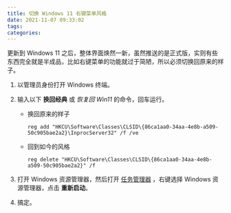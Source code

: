 ```yaml
---
title: 切换 Windows 11 右键菜单风格
date: 2021-11-07 09:33:02
tags:
categories:
---
```


更新到 Windows 11 之后，整体界面焕然一新，虽然推送的是正式版，实则有些东西完全就是半成品，比如右键菜单的功能就过于简陋，所以必须切换回原来的样子。

<!--more-->

1. 以管理员身份打开 Windows 终端。

2. 输入以下 **换回经典** 或 *恢复回 Win11* 的命令，回车运行。

    - 换回原来的样子

        ```
        reg add "HKCU\Software\Classes\CLSID\{86ca1aa0-34aa-4e8b-a509-50c905bae2a2}\InprocServer32" /f /ve
        ```

    - 回到如今的风格

        ```
        reg delete "HKCU\Software\Classes\CLSID\{86ca1aa0-34aa-4e8b-a509-50c905bae2a2}" /f
        ```

3. 打开 Windows 资源管理器，然后打开 [任务管理器](https://baike.baidu.com/item/windows%E4%BB%BB%E5%8A%A1%E7%AE%A1%E7%90%86%E5%99%A8/7857349#1_1) ，右键选择 Windows 资源管理器，点击 **重新启动**。

4. 搞定。
